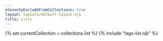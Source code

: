 ```yaml
---
eleventyExcludeFromCollections: true
layout: layouts/default-layout.njk
title: Lists
---
```


{% set currentCollection = collections.list %}
{% include "tags-list.njk" %}
